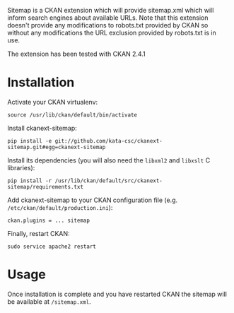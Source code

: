 Sitemap is a CKAN extension which will provide sitemap.xml which will inform search engines about available
URLs. Note that this extension doesn't provide any modifications to robots.txt provided by CKAN so without any
modifications the URL exclusion provided by robots.txt is in use.

The extension has been tested with CKAN 2.4.1


Installation
============

Activate your CKAN virtualenv:

    source /usr/lib/ckan/default/bin/activate

Install ckanext-sitemap:

    pip install -e git://github.com/kata-csc/ckanext-sitemap.git#egg=ckanext-sitemap

Install its dependencies (you will also need the `libxml2` and `libxslt` C libraries):

    pip install -r /usr/lib/ckan/default/src/ckanext-sitemap/requirements.txt

Add ckanext-sitemap to your CKAN configuration file (e.g. `/etc/ckan/default/production.ini`):

    ckan.plugins = ... sitemap

Finally, restart CKAN:

    sudo service apache2 restart


Usage
=====

Once installation is complete and you have restarted CKAN the sitemap will be available at `/sitemap.xml`.

